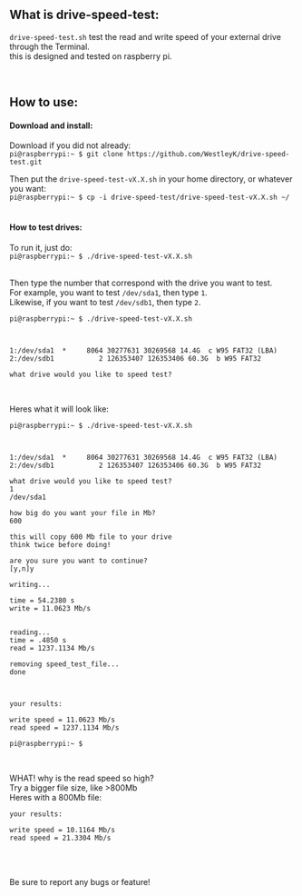 ## What is drive-speed-test:

`drive-speed-test.sh` test the read and write speed of your external drive through the Terminal. <br>
this is designed and tested on raspberry pi. <br>

<br>


## How to use:


#### Download and install:

Download if you did not already: <br>
`pi@raspberrypi:~ $ git clone https://github.com/WestleyK/drive-speed-test.git`<br>


Then put the `drive-speed-test-vX.X.sh` in your home directory, or whatever you want: <br>
`pi@raspberrypi:~ $ cp -i drive-speed-test/drive-speed-test-vX.X.sh ~/`<br>
<br>

#### How to test drives:

To run it, just do: <br>
`pi@raspberrypi:~ $ ./drive-speed-test-vX.X.sh`<br>
<br>

Then type the number that correspond with the drive you want to test.<br>
For example, you want to test `/dev/sda1`, then type `1`.<br>
Likewise, if you want to test `/dev/sdb1`, then type `2`.<br>

```
pi@raspberrypi:~ $ ./drive-speed-test-vX.X.sh 



1:/dev/sda1  *     8064 30277631 30269568 14.4G  c W95 FAT32 (LBA)
2:/dev/sdb1           2 126353407 126353406 60.3G  b W95 FAT32

what drive would you like to speed test?
```
<br>

Heres what it will look like:<br>

```
pi@raspberrypi:~ $ ./drive-speed-test-vX.X.sh 



1:/dev/sda1  *     8064 30277631 30269568 14.4G  c W95 FAT32 (LBA)
2:/dev/sdb1           2 126353407 126353406 60.3G  b W95 FAT32

what drive would you like to speed test?
1
/dev/sda1

how big do you want your file in Mb?
600

this will copy 600 Mb file to your drive
think twice before doing!

are you sure you want to continue?
[y,n]y

writing...

time = 54.2380 s
write = 11.0623 Mb/s


reading...
time = .4850 s
read = 1237.1134 Mb/s

removing speed_test_file...
done



your results:

write speed = 11.0623 Mb/s
read speed = 1237.1134 Mb/s

pi@raspberrypi:~ $ 
```
<br>

WHAT! why is the read speed so high?<br>
Try a bigger file size, like >800Mb<br>
Heres with a 800Mb file:<br>

```
your results:

write speed = 10.1164 Mb/s
read speed = 21.3304 Mb/s

```
<br>
<br>

Be sure to report any bugs or feature!<br>

<br>



